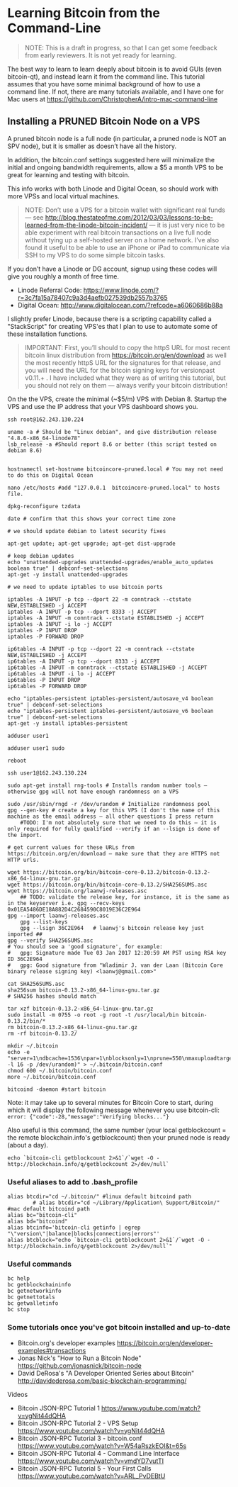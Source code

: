 # Learning Bitcoin from the Command-Line #

> NOTE: This is a draft in progress, so that I can get some feedback from early reviewers. It is not yet ready for learning.

The best way to learn to learn deeply about bitcoin is to avoid GUIs (even bitcoin-qt), and instead learn it from the command line. This tutorial assumes that you have some minimal background of how to use a command line. If not, there are many tutorials available, and I have one for Mac users at https://github.com/ChristopherA/intro-mac-command-line

## Installing a PRUNED Bitcoin Node on a VPS ##

A pruned bitcoin node is a full node (in particular, a pruned node is NOT an SPV node), but it is smaller as doesn’t have all the history.

In addition, the bitcoin.conf settings suggested here will minimalize the initial and ongoing bandwidth requirements, allow a $5 a month VPS to be great for learning and testing with bitcoin.

This info works with both Linode and Digital Ocean, so should work with more VPSs and local virtual machines.

> NOTE: Don’t use a VPS for a bitcoin wallet with significant real funds— see http://blog.thestateofme.com/2012/03/03/lessons-to-be-learned-from-the-linode-bitcoin-incident/ — it is just very nice to be able experiment with real bitcoin transactions on a live full node without tying up a self-hosted server on a home network. I’ve also found it useful to be able to use an iPhone or iPad to communicate via SSH to my VPS to do some simple bitcoin tasks.
>

If you don’t have a Linode or DG account, signup using these codes will give you roughly a month of free time.

* Linode Referral Code: https://www.linode.com/?r=3c7fa15a78407c9a3d4aefb027539db2557b3765
* Digital Ocean: http://www.digitalocean.com/?refcode=a6060686b88a

I slightly prefer Linode, because there is a scripting capability called a "StackScript" for creating VPS'es that I plan to use to automate some of these installation functions.

> IMPORTANT: First, you’ll should to copy the httpS URL for most recent bitcoin linux distribution from https://bitcoin.org/en/download as well the most recently httpS URL for the signatures for that release, and you will need the URL for the bitcoin signing keys for versionpast  v0.11.+ . I have included what they were as of writing this tutorial, but you should not rely on them — always verify your bitcoin distribution!

On the the VPS, create the minimal (~$5/m) VPS with Debian 8. Startup the VPS and use the IP address that your VPS dashboard shows you.

```
ssh root@162.243.130.224

uname -a # Should be "Linux debian", and give distribution release "4.8.6-x86_64-linode78"
lsb_release -a #Should report 8.6 or better (this script tested on debian 8.6)


hostnamectl set-hostname bitcoincore-pruned.local # You may not need to do this on Digital Ocean

nano /etc/hosts #add "127.0.0.1  bitcoincore-pruned.local" to hosts file.

dpkg-reconfigure tzdata

date # confirm that this shows your correct time zone

# we should update debian to latest security fixes

apt-get update; apt-get upgrade; apt-get dist-upgrade

# keep debian updates
echo "unattended-upgrades unattended-upgrades/enable_auto_updates boolean true" | debconf-set-selections
apt-get -y install unattended-upgrades

# we need to update iptables to use bitcoin ports

iptables -A INPUT -p tcp --dport 22 -m conntrack --ctstate NEW,ESTABLISHED -j ACCEPT
iptables -A INPUT -p tcp --dport 8333 -j ACCEPT
iptables -A INPUT -m conntrack --ctstate ESTABLISHED -j ACCEPT
iptables -A INPUT -i lo -j ACCEPT
iptables -P INPUT DROP
iptables -P FORWARD DROP

ip6tables -A INPUT -p tcp --dport 22 -m conntrack --ctstate NEW,ESTABLISHED -j ACCEPT
ip6tables -A INPUT -p tcp --dport 8333 -j ACCEPT
ip6tables -A INPUT -m conntrack --ctstate ESTABLISHED -j ACCEPT
ip6tables -A INPUT -i lo -j ACCEPT
ip6tables -P INPUT DROP
ip6tables -P FORWARD DROP

echo "iptables-persistent iptables-persistent/autosave_v4 boolean true" | debconf-set-selections
echo "iptables-persistent iptables-persistent/autosave_v6 boolean true" | debconf-set-selections
apt-get -y install iptables-persistent

adduser user1

adduser user1 sudo

reboot

ssh user1@162.243.130.224

sudo apt-get install rng-tools # Installs random number tools — otherwise gpg will not have enough randomness on a VPS

sudo /usr/sbin/rngd -r /dev/urandom # Initialize randomness pool
gpg --gen-key # create a key for this VPS (I don't the name of this machine as the email address — all other questions I press return
    #TODO: I'm not absolutely sure that we need to do this — it is only required for fully qualified --verify if an --lsign is done of the import.

# get current values for these URLs from https://bitcoin.org/en/download — make sure that they are HTTPS not HTTP urls.

wget https://bitcoin.org/bin/bitcoin-core-0.13.2/bitcoin-0.13.2-x86_64-linux-gnu.tar.gz
wget https://bitcoin.org/bin/bitcoin-core-0.13.2/SHA256SUMS.asc
wget https://bitcoin.org/laanwj-releases.asc
    ## TODO: validate the release key, for instance, it is the same as in the keyserver i.e. gpg --recv-keys 0x01EA5486DE18A882D4C2684590C8019E36C2E964
gpg --import laanwj-releases.asc
    gpg --list-keys
    gpg --lsign 36C2E964   # laanwj's bitcoin release key just imported ##
gpg --verify SHA256SUMS.asc
# You should see a 'good signature', for example:
#   gpg: Signature made Tue 03 Jan 2017 12:20:59 AM PST using RSA key ID 36C2E964
#   gpg: Good signature from "Wladimir J. van der Laan (Bitcoin Core binary release signing key) <laanwj@gmail.com>"

cat SHA256SUMS.asc
sha256sum bitcoin-0.13.2-x86_64-linux-gnu.tar.gz
# SHA256 hashes should match

tar xzf bitcoin-0.13.2-x86_64-linux-gnu.tar.gz
sudo install -m 0755 -o root -g root -t /usr/local/bin bitcoin-0.13.2/bin/*
rm bitcoin-0.13.2-x86_64-linux-gnu.tar.gz
rm -rf bitcoin-0.13.2/

mkdir ~/.bitcoin
echo -e "server=1\ndbcache=1536\npar=1\nblocksonly=1\nprune=550\nmaxuploadtarget=137\nmaxconnections=16\nrpcuser=bitcoinrpc\nrpcpassword=$(xxd -l 16 -p /dev/urandom)" > ~/.bitcoin/bitcoin.conf
chmod 600 ~/.bitcoin/bitcoin.conf
more ~/.bitcoin/bitcoin.conf

bitcoind -daemon #start bitcoin

```
Note: it may take up to several minutes for Bitcoin Core to start, during which it will display the following message whenever you use bitcoin-cli:
  `error: {"code":-28,"message":"Verifying blocks..."}`

Also useful is this command, the same number (your local getblockcount = the remote blockchain.info's getblockcount) then your pruned node is ready (about a day).

```
echo `bitcoin-cli getblockcount 2>&1`/`wget -O - http://blockchain.info/q/getblockcount 2>/dev/null`
```

### Useful aliases to add to .bash_profile

```
alias btcdir="cd ~/.bitcoin/" #linux default bitcoind path
        # alias btcdir="cd ~/Library/Application\ Support/Bitcoin/" #mac default bitcoind path
alias bc="bitcoin-cli"
alias bd="bitcoind"
alias btcinfo='bitcoin-cli getinfo | egrep "\"version\"|balance|blocks|connections|errors"'
alias btcblock="echo `bitcoin-cli getblockcount 2>&1`/`wget -O - http://blockchain.info/q/getblockcount 2>/dev/null`"
```

### Useful commands

```
bc help
bc getblockchaininfo
bc getnetworkinfo
bc getnettotals
bc getwalletinfo
bc stop
```


### Some tutorials once you've got bitcoin installed and up-to-date

- Bitcoin.org's developer examples https://bitcoin.org/en/developer-examples#transactions
- Jonas Nick's "How to Run a Bitcoin Node" https://github.com/jonasnick/bitcoin-node
- David DeRosa's "A Developer Oriented Series about Bitcoin" http://davidederosa.com/basic-blockchain-programming/

Videos

- Bitcoin JSON-RPC Tutorial 1 https://www.youtube.com/watch?v=ygNit44dQHA
- Bitcoin JSON-RPC Tutorial 2 - VPS Setup https://www.youtube.com/watch?v=ygNit44dQHA
- Bitcoin JSON-RPC Tutorial 3 - bitcoin.conf https://www.youtube.com/watch?v=W54aRszkEOI&t=65s
- Bitcoin JSON-RPC Tutorial 4 - Command Line Interface https://www.youtube.com/watch?v=vmdYD7vutTI
- Bitcoin JSON-RPC Tutorial 5 - Your First Calls https://www.youtube.com/watch?v=ARL_PvDEBtU
